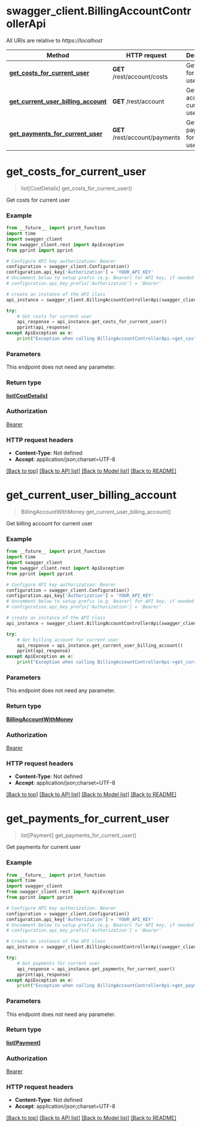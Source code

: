 # swagger_client.BillingAccountControllerApi

All URIs are relative to *https://localhost*

Method | HTTP request | Description
------------- | ------------- | -------------
[**get_costs_for_current_user**](BillingAccountControllerApi.md#get_costs_for_current_user) | **GET** /rest/account/costs | Get costs for current user
[**get_current_user_billing_account**](BillingAccountControllerApi.md#get_current_user_billing_account) | **GET** /rest/account | Get billing account for current user
[**get_payments_for_current_user**](BillingAccountControllerApi.md#get_payments_for_current_user) | **GET** /rest/account/payments | Get payments for current user


# **get_costs_for_current_user**
> list[CostDetails] get_costs_for_current_user()

Get costs for current user

### Example
```python
from __future__ import print_function
import time
import swagger_client
from swagger_client.rest import ApiException
from pprint import pprint

# Configure API key authorization: Bearer
configuration = swagger_client.Configuration()
configuration.api_key['Authorization'] = 'YOUR_API_KEY'
# Uncomment below to setup prefix (e.g. Bearer) for API key, if needed
# configuration.api_key_prefix['Authorization'] = 'Bearer'

# create an instance of the API class
api_instance = swagger_client.BillingAccountControllerApi(swagger_client.ApiClient(configuration))

try:
    # Get costs for current user
    api_response = api_instance.get_costs_for_current_user()
    pprint(api_response)
except ApiException as e:
    print("Exception when calling BillingAccountControllerApi->get_costs_for_current_user: %s\n" % e)
```

### Parameters
This endpoint does not need any parameter.

### Return type

[**list[CostDetails]**](CostDetails.md)

### Authorization

[Bearer](../README.md#Bearer)

### HTTP request headers

 - **Content-Type**: Not defined
 - **Accept**: application/json;charset=UTF-8

[[Back to top]](#) [[Back to API list]](../README.md#documentation-for-api-endpoints) [[Back to Model list]](../README.md#documentation-for-models) [[Back to README]](../README.md)

# **get_current_user_billing_account**
> BillingAccountWithMoney get_current_user_billing_account()

Get billing account for current user

### Example
```python
from __future__ import print_function
import time
import swagger_client
from swagger_client.rest import ApiException
from pprint import pprint

# Configure API key authorization: Bearer
configuration = swagger_client.Configuration()
configuration.api_key['Authorization'] = 'YOUR_API_KEY'
# Uncomment below to setup prefix (e.g. Bearer) for API key, if needed
# configuration.api_key_prefix['Authorization'] = 'Bearer'

# create an instance of the API class
api_instance = swagger_client.BillingAccountControllerApi(swagger_client.ApiClient(configuration))

try:
    # Get billing account for current user
    api_response = api_instance.get_current_user_billing_account()
    pprint(api_response)
except ApiException as e:
    print("Exception when calling BillingAccountControllerApi->get_current_user_billing_account: %s\n" % e)
```

### Parameters
This endpoint does not need any parameter.

### Return type

[**BillingAccountWithMoney**](BillingAccountWithMoney.md)

### Authorization

[Bearer](../README.md#Bearer)

### HTTP request headers

 - **Content-Type**: Not defined
 - **Accept**: application/json;charset=UTF-8

[[Back to top]](#) [[Back to API list]](../README.md#documentation-for-api-endpoints) [[Back to Model list]](../README.md#documentation-for-models) [[Back to README]](../README.md)

# **get_payments_for_current_user**
> list[Payment] get_payments_for_current_user()

Get payments for current user

### Example
```python
from __future__ import print_function
import time
import swagger_client
from swagger_client.rest import ApiException
from pprint import pprint

# Configure API key authorization: Bearer
configuration = swagger_client.Configuration()
configuration.api_key['Authorization'] = 'YOUR_API_KEY'
# Uncomment below to setup prefix (e.g. Bearer) for API key, if needed
# configuration.api_key_prefix['Authorization'] = 'Bearer'

# create an instance of the API class
api_instance = swagger_client.BillingAccountControllerApi(swagger_client.ApiClient(configuration))

try:
    # Get payments for current user
    api_response = api_instance.get_payments_for_current_user()
    pprint(api_response)
except ApiException as e:
    print("Exception when calling BillingAccountControllerApi->get_payments_for_current_user: %s\n" % e)
```

### Parameters
This endpoint does not need any parameter.

### Return type

[**list[Payment]**](Payment.md)

### Authorization

[Bearer](../README.md#Bearer)

### HTTP request headers

 - **Content-Type**: Not defined
 - **Accept**: application/json;charset=UTF-8

[[Back to top]](#) [[Back to API list]](../README.md#documentation-for-api-endpoints) [[Back to Model list]](../README.md#documentation-for-models) [[Back to README]](../README.md)

